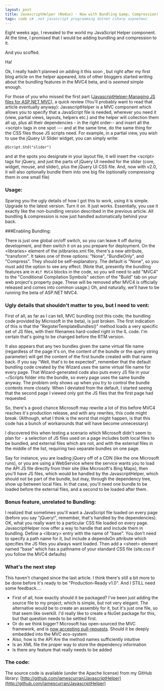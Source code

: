 ```yaml
---
layout: post
title: JavascriptHelper (Redux) - Now with Bundling &amp; Compression!
tags: code c# .net javascript programming dotnet csharp aspnetmvc
---
```


Eight weeks ago, I revealed to the world my JavaScript Helper component.  At the time, I promised that I would be adding bundling and compression to it.
  
And you scoffed.
  
Ha!
  
Ok, I really hadn't planned on adding it this soon , but right after my first blog article on the helper appeared, lots of other bloggers started writing  about the bundling features in the MVC4 beta, and is *seemed* simple enough. 
  
For those of you who missed the first part ([JavascriptHelper-Managing JS files for ASP.NET MVC](http://honestillusion.com/blog/2012/03/29/javascripthelper-managing-js-files-for-asp-net-mvc.html)), a quick review (You'll probably want to read that article eventually anyway):   JavascriptHelper is a MVC component which allows you to specify that a JavaScript file is needed, wherever you need it (view, partial views, layouts, helpers etc.) and the helper will collection them all up, plus all their dependencies - in the right order--  and insert all the &lt;script&gt; tags in one spot --- and at the same time, do the same thing for the CSS files those JS scripts need.    For example, in a partial view, you wish to use the jQuery UI Slider widget, you can simply write:

  `@Script.Std("slider")`
  
and at the spots you designate in your layout file, it will insert the &lt;script&gt; tags for jQuery, and just the parts of jQuery UI needed for the slider (core, widget, mouse, and slider), plus the jQuery UI CSS file.  And, now with v2.0, it will also optionally bundle them into one big file (optionally compressing them in one small file)
  
### Usage: 
  
Sparing you the ugly details of how I got this to work, using it is simple.   Upgrade to the latest version.  Turn it on.  It just works.   Essentially, you use it exactly like the non-bundling version described in the previous article.   All bundling &amp; compression is now just handled automatically behind your back.

###Enabling Bundling:

There is just one global on/off switch, so you can leave it off during development, and then switch it on as you prepare for deployment.  On the &lt;libraries&gt; element of the jslibraries.xml file, there's a new attribute, "transform".  It takes one of three options: "None", "BundleOnly", and "Compress".  They should be self-explanatory.  The default is "None", so you must add the option to see any effect.     (Note that, presently the bundling features are in `#if MVC4`  blocks in the code, so you will need to add "MVC4" to the "Conditional Compilation Symbols" section of the "Build" tab on your web project's property page.  These will be removed after MVC4 is officially released and comes into common usage.)  Oh, and naturally, we'll have to be running the beta of ASP.NET MVC4.

### Ugly details that shouldn't matter to you, but I need to vent:
   
First of all, as far as I can tell, MVC bundling (not this code; the bundling code provided by Microsoft in the beta), is just broken.   The first indication of this is that the "RegisterTemplateBundles()" method loads a very specific set of JS files, with their filenames hard-coded right in the IL code.   I'm certain that's going to be changed before the RTM version.    
  
It also appears that any two bundles given the same virtual file name (regardless of the page it's on, the content of the bundle or the query string parameter) will get the content of the first bundle created with that name back.   If you say "Well, that's to be expected", remember that the default bundling code created by the Wizard uses the same virtual file name for every page.   That Wizard-generated code also puts every JS file in your ~/Scripts folder into the bundle, so every page uses the same bundle anyway.  The problem only shows up when you try to control the bundle contents more closely.   When I deviated from the default,  I started seeing that the second page I viewed only got the JS files that the first page had requested.
  
So, there's a good chance Microsoft may rewrite a lot of this before MVC4 reaches it's production release, and with any rewrites, this code might break.  (Although, what I think is the worst that might happen, is that this code has a bunch of workarounds that will have become unnecessary)
  
I discovered this when testing a scenario which Microsoft didn't seem to plan for - a selection of JS files used on a page includes both local files to be bundled, and external files which are not, and with the external files in the middle of the list, requiring two separate bundles on one page.
  
Say for instance, you are loading jQuery off of a CDN (like the one Microsoft runs), or you are using a WebService where the service wants you to load the API JS file directly from their site (like Microsoft's Bing Maps), then you'll have JS files, which would be handled by the JavascriptHelper, which should not be part of the bundle, but may, through the dependency tree, show up between local files.   In that case, you'll need one bundle to be loaded before the external files, and a second to be loaded after them. 
  
### Bonus feature, unrelated to Bundling:
   
I realized that sometimes you'll want a JavaScript file loaded on every page (before you say "jQuery!", remember, that's handled by the dependencies). OK, what you really want to a particular CSS file loaded on every page.  JavascriptHelper now offer a way to handle that and include them in bundling.  Define a &lt;library&gt; entry with the name of "base".  You don't need to specify a path name for it, but include a dependsOn attribute which specifies the JS files you always want loaded.   Then add a &lt;sheet&gt; element named "base" which has a pathname of your standard CSS file (site.css if you follow the MVC4 defaults)
  
### What's the next step 
  
This haven't changed since the last article.  I think there's still a bit more to be done before it's ready to be "Production-Ready v1.0". And I STILL need some feedback....

 * First of all, how exactly should it be packaged? I've been just adding the source file to my project, which is simple, but not very elegant. The alternative would be to create an assembly for it, but it's just one file, so that seem like overkill. I'd really like to create a NuGet package for this, but that question needs to be settled first. 
 * Or do we think bigger? Microsoft has open-sourced the MVC framework, and is [now accepting pull-requests](http://haacked.com/archive/2012/03/29/asp-net-mvc-now-accepting-pull-requests.aspx). Should it be deeply embedded into the MVC eco-system  
 * Also, how is the API  Are the method names sufficiently intuitive 
 * Is an XML file the proper way to store the dependency information 
 * Is there any feature that really needs to be added 


### The code:
  
  The source code is available (under the Apache license) from my GitHub library:
  [http://github.com/jamescurran/JavascriptHelper](http://github.com/jamescurran/JavascriptHelper)

